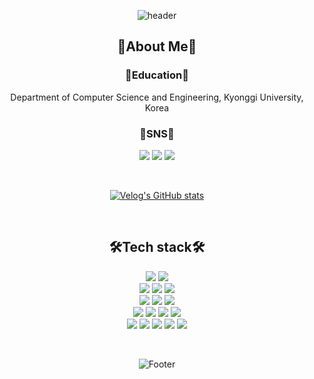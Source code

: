 <div align="center">

![header](https://capsule-render.vercel.app/api?type=waving&color=gradient&customColorList=18&height=300&section=header&text=Sieun%20Park&fontSize=90&animation=fadeIn&fontAlignY=38)

## 🐨About Me🐨

### 📖Education📖

Department of Computer Science and Engineering, Kyonggi University, Korea
<br>

### 📝SNS📝
<p display="inline-block">
    <a href="https://velog.io/@sieunp06" target="_blank"><img src="https://img.shields.io/badge/Sini.log-20C997?style=for-the-badge&logo=Velog&logoColor=white"></a>
    <a href="https://sinievlog.tistory.com/" target="_blank"><img src="https://img.shields.io/badge/SINI's algorithms-000000?style=for-the-badge&logo=Tistory&logoColor=white"></a>
    <a href="https://jeweled-kettledrum-b89.notion.site/SINACHIVE-b5e1648e7af149b6a67b2c8dbbadd3ea" target="_blank"><img src="https://img.shields.io/badge/SINACHIVE-FFFFFF?style=for-the-badge&logo=Notion&logoColor=black"></a>
    
</p><br>

[![Velog's GitHub stats](https://velog-readme-stats.vercel.app/api?name=sieunp06&color=dark)](https://velog.io/@sieunp06)

<br>

## 🛠Tech stack🛠 

<p display="inline-block">
    <img src="https://img.shields.io/badge/JAVA-007396?style=for-the-badge&logo=java&logoColor=white">
    <img src="https://img.shields.io/badge/Python-3776AB?style=for-the-badge&logo=Python&logoColor=white"><br>
    <img src="https://img.shields.io/badge/Kotlin-7F52FF?style=for-the-badge&logo=Kotlin&logoColor=white">
    <img src="https://img.shields.io/badge/Flutter-02569B?style=for-the-badge&logo=Flutter&logoColor=white">
    <img src="https://img.shields.io/badge/mysql-4479A1?style=for-the-badge&logo=mysql&logoColor=white"><br>
    <img src="https://img.shields.io/badge/javascript-F7DF1E?style=for-the-badge&logo=javascript&logoColor=black">
    <img src="https://img.shields.io/badge/css-1572B6?style=for-the-badge&logo=css3&logoColor=white">
    <img src="https://img.shields.io/badge/html-E34F26?style=for-the-badge&logo=html5&logoColor=white"><br>
    <img src="https://img.shields.io/badge/Spring-6DB33F?style=for-the-badge&logo=Spring&logoColor=white">
    <img src="https://img.shields.io/badge/Apache Tomcat-F8DC75?style=for-the-badge&logo=Apache Tomcat&logoColor=white">
    <img src="https://img.shields.io/badge/Firebase-FFCA28?style=for-the-badge&logo=Firebase&logoColor=white">
    <img src="https://img.shields.io/badge/Amazon AWS-232F3E?style=for-the-badge&logo=Amazon AWS&logoColor=white"><br>
    <img src="https://img.shields.io/badge/Docker-2496ED?style=for-the-badge&logo=Docker&logoColor=white">
    <img src="https://img.shields.io/badge/Redmine-B32024?style=for-the-badge&logo=Redmine&logoColor=white">
    <img src="https://img.shields.io/badge/Jenkins-D24939?style=for-the-badge&logo=Jenkins&logoColor=white">
    <img src="https://img.shields.io/badge/Git-F05032?style=for-the-badge&logo=Git&logoColor=white">
    <img src="https://img.shields.io/badge/GitHub-181717?style=for-the-badge&logo=GitHub&logoColor=white"><br>
</p>

<br>

![Footer](https://capsule-render.vercel.app/api?type=waving&color=gradient&customColorList=18&height=200&section=footer)

</div>
